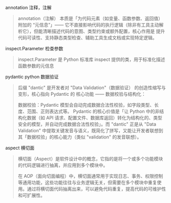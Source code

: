 annotation 注释，注解
> annotation（注解） 本质是「为代码元素（如变量、函数参数、返回值）附加的 “元信息”」—— 它不直接影响代码的执行逻辑（除非有工具主动解析它），但能清晰描述代码的意图、类型约束或额外配置，核心作用是 提升代码可读性、支持静态类型检查、辅助工具生成文档或实现特定逻辑。

inspect.Parameter 检查参数
> inspect.Parameter 是 Python 标准库 inspect 提供的类，用于标准化描述函数参数的元信息

pydantic python 数据验证
> 后缀 "dantic" 是开发者对 "Data Validation"（数据验证） 的创造性缩写与变形，核心指向 Pydantic 的 核心功能 —— 数据校验与结构化：
>
> 数据校验：Pydantic 模型会自动完成数据合法性校验，如字段类型、长度、范围、正则表达式等。
Pydantic 的核心价值是「让 Python 中的非结构化数据（如 API 请求、配置文件、数据库返回）转化为结构化的、类型安全的模型，并自动完成数据合法性校验」。而 "dantic" 正是从 "Data Validation" 中提取关键发音与语义，既简化了拼写，又能让开发者联想到其「数据校验」的核心能力（类似 "validation" 的发音联想）。

aspect 横切面
> 横切面（Aspect）是软件设计中的概念，它指的是将一个或多个功能模块的代码逻辑进行抽离，并应用到多个模块中。
>
> 在 AOP（面向切面编程）中，横切面通常用于实现日志、事务、权限控制等通用功能，这些功能往往与业务逻辑无关，但需要在多个模块中重复使用。通过将横切面代码抽离出来，可以避免代码重复，提高代码的可维护性和可扩展性。  
